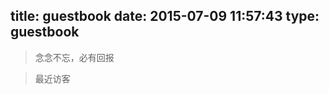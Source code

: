 title: guestbook
date: 2015-07-09 11:57:43
type: guestbook
---

<blockquote class="blockquote-center">念念不忘，必有回报</blockquote>

>最近访客

<div class="ds-recent-visitors" data-num-items="28" data-avatar-size="42" id="ds-recent-visitors">
</div>

<br>
